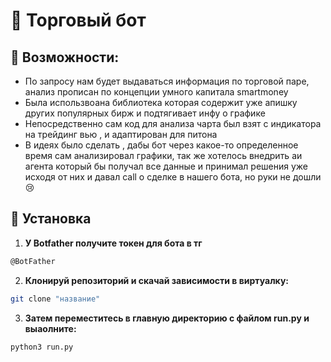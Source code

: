 # 🤖 Торговый бот

## 🚀 Возможности:

- По запросу нам будет выдаваться информация по торговой паре, анализ прописан по концепции умного капитала smartmoney
- Была использвоана библиотека которая содержит уже апишку других популярных бирж и подтягивает инфу о графике
- Непосредственно сам код для анализа чарта был взят с индикатора на трейдинг вью , и адаптирован для питона
- В идеях было сделать , дабы бот через какое-то определенное время сам анализировал графики, так же хотелось внедрить аи агента который бы получал все данные и принимал решения уже исходя от них и давал call о сделке в нашего бота, но руки не дошли😢


## 🔧 Установка

1. **У Botfather получите токен для бота в тг**
```bash
@BotFather
```

2. **Клонируй репозиторий и скачай зависимости в виртуалку:**
```bash
git clone "название"
```
3. **Затем переместитесь в главную директорию с файлом run.py и выаолните:**
```bash
python3 run.py
```